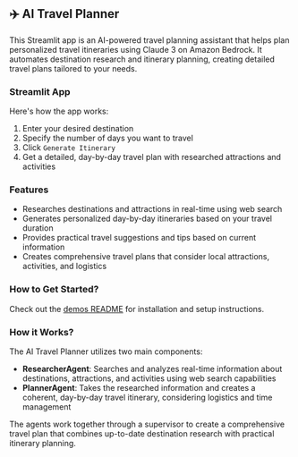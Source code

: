 ## ✈️ AI Travel Planner
This Streamlit app is an AI-powered travel planning assistant that helps plan personalized travel itineraries using Claude 3 on Amazon Bedrock. It automates destination research and itinerary planning, creating detailed travel plans tailored to your needs.

### Streamlit App
Here's how the app works:
1. Enter your desired destination
2. Specify the number of days you want to travel
3. Click `Generate Itinerary`
4. Get a detailed, day-by-day travel plan with researched attractions and activities

### Features
- Researches destinations and attractions in real-time using web search
- Generates personalized day-by-day itineraries based on your travel duration
- Provides practical travel suggestions and tips based on current information
- Creates comprehensive travel plans that consider local attractions, activities, and logistics

### How to Get Started?

Check out the [demos README](../README.md) for installation and setup instructions.

### How it Works?

The AI Travel Planner utilizes two main components:
- **ResearcherAgent**: Searches and analyzes real-time information about destinations, attractions, and activities using web search capabilities
- **PlannerAgent**: Takes the researched information and creates a coherent, day-by-day travel itinerary, considering logistics and time management

The agents work together through a supervisor to create a comprehensive travel plan that combines up-to-date destination research with practical itinerary planning.